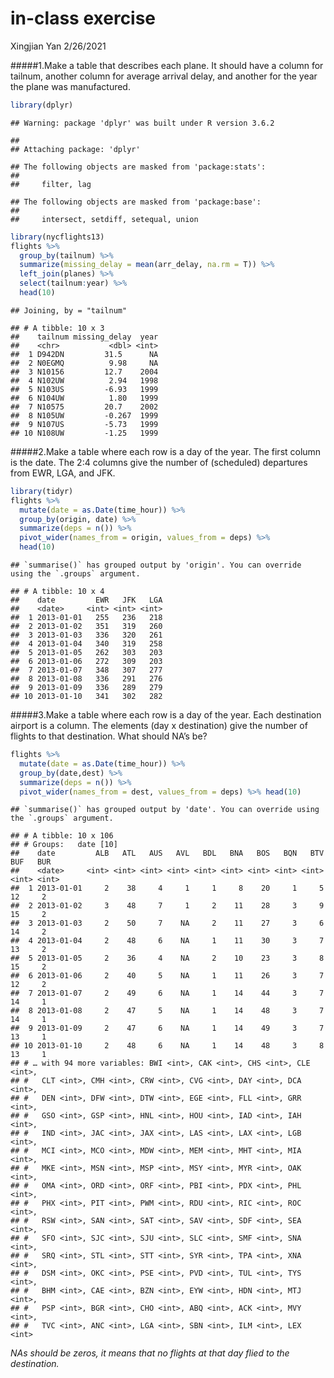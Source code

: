 in-class exercise
================
Xingjian Yan
2/26/2021

\#\#\#\#\#1.Make a table that describes each plane. It should have a
column for tailnum, another column for average arrival delay, and
another for the year the plane was manufactured.

``` r
library(dplyr)
```

    ## Warning: package 'dplyr' was built under R version 3.6.2

    ## 
    ## Attaching package: 'dplyr'

    ## The following objects are masked from 'package:stats':
    ## 
    ##     filter, lag

    ## The following objects are masked from 'package:base':
    ## 
    ##     intersect, setdiff, setequal, union

``` r
library(nycflights13)
flights %>% 
  group_by(tailnum) %>%
  summarize(missing_delay = mean(arr_delay, na.rm = T)) %>%
  left_join(planes) %>%
  select(tailnum:year) %>%
  head(10)
```

    ## Joining, by = "tailnum"

    ## # A tibble: 10 x 3
    ##    tailnum missing_delay  year
    ##    <chr>           <dbl> <int>
    ##  1 D942DN         31.5      NA
    ##  2 N0EGMQ          9.98     NA
    ##  3 N10156         12.7    2004
    ##  4 N102UW          2.94   1998
    ##  5 N103US         -6.93   1999
    ##  6 N104UW          1.80   1999
    ##  7 N10575         20.7    2002
    ##  8 N105UW         -0.267  1999
    ##  9 N107US         -5.73   1999
    ## 10 N108UW         -1.25   1999

\#\#\#\#\#2.Make a table where each row is a day of the year. The first
column is the date. The 2:4 columns give the number of (scheduled)
departures from EWR, LGA, and JFK.

``` r
library(tidyr)
flights %>%
  mutate(date = as.Date(time_hour)) %>%
  group_by(origin, date) %>%
  summarize(deps = n()) %>%
  pivot_wider(names_from = origin, values_from = deps) %>%
  head(10)
```

    ## `summarise()` has grouped output by 'origin'. You can override using the `.groups` argument.

    ## # A tibble: 10 x 4
    ##    date         EWR   JFK   LGA
    ##    <date>     <int> <int> <int>
    ##  1 2013-01-01   255   236   218
    ##  2 2013-01-02   351   319   260
    ##  3 2013-01-03   336   320   261
    ##  4 2013-01-04   340   319   258
    ##  5 2013-01-05   262   303   203
    ##  6 2013-01-06   272   309   203
    ##  7 2013-01-07   348   307   277
    ##  8 2013-01-08   336   291   276
    ##  9 2013-01-09   336   289   279
    ## 10 2013-01-10   341   302   282

\#\#\#\#\#3.Make a table where each row is a day of the year. Each
destination airport is a column. The elements (day x destination) give
the number of flights to that destination. What should NA’s be?

``` r
flights %>%
  mutate(date = as.Date(time_hour)) %>%
  group_by(date,dest) %>%
  summarize(deps = n()) %>%
  pivot_wider(names_from = dest, values_from = deps) %>% head(10)
```

    ## `summarise()` has grouped output by 'date'. You can override using the `.groups` argument.

    ## # A tibble: 10 x 106
    ## # Groups:   date [10]
    ##    date         ALB   ATL   AUS   AVL   BDL   BNA   BOS   BQN   BTV   BUF   BUR
    ##    <date>     <int> <int> <int> <int> <int> <int> <int> <int> <int> <int> <int>
    ##  1 2013-01-01     2    38     4     1     1     8    20     1     5    12     2
    ##  2 2013-01-02     3    48     7     1     2    11    28     3     9    15     2
    ##  3 2013-01-03     2    50     7    NA     2    11    27     3     6    14     2
    ##  4 2013-01-04     2    48     6    NA     1    11    30     3     7    13     2
    ##  5 2013-01-05     2    36     4    NA     2    10    23     3     8    15     2
    ##  6 2013-01-06     2    40     5    NA     1    11    26     3     7    12     2
    ##  7 2013-01-07     2    49     6    NA     1    14    44     3     7    14     1
    ##  8 2013-01-08     2    47     5    NA     1    14    48     3     7    14     1
    ##  9 2013-01-09     2    47     6    NA     1    14    49     3     7    13     1
    ## 10 2013-01-10     2    48     6    NA     1    14    48     3     8    13     1
    ## # … with 94 more variables: BWI <int>, CAK <int>, CHS <int>, CLE <int>,
    ## #   CLT <int>, CMH <int>, CRW <int>, CVG <int>, DAY <int>, DCA <int>,
    ## #   DEN <int>, DFW <int>, DTW <int>, EGE <int>, FLL <int>, GRR <int>,
    ## #   GSO <int>, GSP <int>, HNL <int>, HOU <int>, IAD <int>, IAH <int>,
    ## #   IND <int>, JAC <int>, JAX <int>, LAS <int>, LAX <int>, LGB <int>,
    ## #   MCI <int>, MCO <int>, MDW <int>, MEM <int>, MHT <int>, MIA <int>,
    ## #   MKE <int>, MSN <int>, MSP <int>, MSY <int>, MYR <int>, OAK <int>,
    ## #   OMA <int>, ORD <int>, ORF <int>, PBI <int>, PDX <int>, PHL <int>,
    ## #   PHX <int>, PIT <int>, PWM <int>, RDU <int>, RIC <int>, ROC <int>,
    ## #   RSW <int>, SAN <int>, SAT <int>, SAV <int>, SDF <int>, SEA <int>,
    ## #   SFO <int>, SJC <int>, SJU <int>, SLC <int>, SMF <int>, SNA <int>,
    ## #   SRQ <int>, STL <int>, STT <int>, SYR <int>, TPA <int>, XNA <int>,
    ## #   DSM <int>, OKC <int>, PSE <int>, PVD <int>, TUL <int>, TYS <int>,
    ## #   BHM <int>, CAE <int>, BZN <int>, EYW <int>, HDN <int>, MTJ <int>,
    ## #   PSP <int>, BGR <int>, CHO <int>, ABQ <int>, ACK <int>, MVY <int>,
    ## #   TVC <int>, ANC <int>, LGA <int>, SBN <int>, ILM <int>, LEX <int>

*NAs should be zeros, it means that no flights at that day flied to the
destination.*
